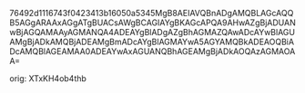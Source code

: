 76492d1116743f0423413b16050a5345MgB8AEIAVQBnADgAMQBLAGcAQQB5AGgARAAxAGgATgBUACsAWgBCAGIAYgBKAGcAPQA9AHwAZgBjADUANwBjAGQAMAAyAGMANQA4ADEAYgBlADgAZgBhAGMAZQAwADcAYwBlAGUAMgBjADkAMQBjADEAMgBmADcAYgBlAGMAYwA5AGYAMQBkADEAOQBiADcAMQBlAGEAMAA0ADEAYwAxAGUANQBhAGEAMgBjADkAOQAzAGMAOAA=

orig:
XTxKH4ob4thb
